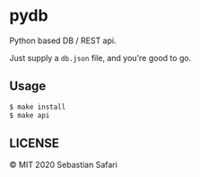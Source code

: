 # pydb

Python based DB / REST api.

Just supply a `db.json` file, and you're good to go.


## Usage 
```bash
$ make install
$ make api
```

## LICENSE 
&copy; MIT 2020 Sebastian Safari
